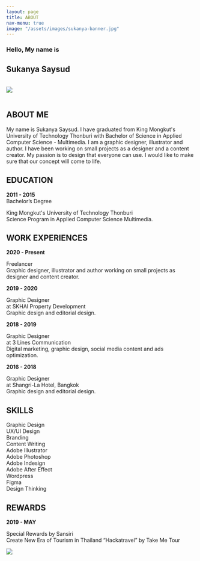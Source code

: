 ```yaml
---
layout: page
title: ABOUT
nav-menu: true
image: "/assets/images/sukanya-banner.jpg"
---
```


<!-- Main -->
<div id="main" class="alt">
    <!-- One -->
    <section id="one">
        <div class="inner text-black">
            <h3 class="text-black text-no-margin no-font-weight">Hello, My name is</h3>
            <h1 class="text-color-main text-no-margin">Sukanya Saysud</h1>
            <br>
            <image src="./assets/images/sukanya-02-banner.jpg"></image>
            <br>
            <br>
            <h2 id="content" class="text-color-main">ABOUT ME</h2>
            <p>
                My name is Sukanya Saysud. I have graduated from King Mongkut's University of Technology Thonburi with
                Bachelor of Science in Applied Computer Science - Multimedia. I am a graphic designer, illustrator and
                author. I have been working on small projects as a designer and a content creator. My passion is to
                design that everyone can use. I would like to make sure that our concept will come to life.
            </p>
            <h2 id="content" class="text-color-main">EDUCATION</h2>
            <strong>2011 - 2015</strong>
            <div class="text-weight-main">Bachelor’s Degree</div>
            <p>
                King Mongkut's University of Technology Thonburi <br>
                Science Program in Applied Computer Science Multimedia.
            <p>
            <h2 id="content" class="text-color-main">WORK EXPERIENCES</h2>
            <strong>2020 - Present</strong>
            <p>
                <span class="text-weight-main">Freelancer</span><br>
                Graphic designer, illustrator and author working on
                small projects as designer and content creator.
            </p>
            <strong>2019 - 2020</strong>
            <p>
                <span class="text-weight-main">Graphic Designer</span><br>
                <span class="text-weight-main">at SKHAI Property Development</span><br>
                Graphic design and editorial design.
            </p>
            <strong>2018 - 2019</strong>
            <p>
                <span class="text-weight-main">Graphic Designer</span><br>
                <span class="text-weight-main">at 3 Lines Communication</span><br>
                Digital marketing, graphic design, social media content and ads optimization.
            </p>
            <strong>2016 - 2018</strong>
            <p>
                <span class="text-weight-main">Graphic Designer</span><br>
                <span class="text-weight-main">at Shangri-La Hotel, Bangkok</span><br>
                Graphic design and editorial design.
            </p>
            <h2 id="content" class="text-color-main">SKILLS</h2>
            <p class="text-weight-main">
                Graphic Design<br>
                UX/UI Design<br>
                Branding<br>
                Content Writing<br>
                Adobe Illustrator<br>
                Adobe Photoshop<br>
                Adobe Indesign<br>
                Adobe After Effect<br>
                Wordpress<br>
                Figma<br>
                 Design Thinking<br>
            </p>
            <h2 id="content" class="text-color-main">REWARDS</h2>
            <strong>2019 - MAY</strong>
            <p>
                <span class="text-weight-main">Special Rewards by Sansiri</span><br>
                Create New Era of Tourism in Thailand “Hackatravel” by Take Me Tour
            </p>
            <image src="./assets/images/hackatravel-rewards-02.jpg"></image>
